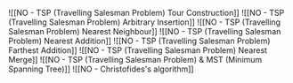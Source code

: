 ![[NO - TSP (Travelling Salesman Problem) Tour Construction]]
![[NO - TSP (Travelling Salesman Problem) Arbitrary Insertion]]
![[NO - TSP (Travelling Salesman Problem) Nearest Neighbour]]
![[NO - TSP (Travelling Salesman Problem) Nearest Addition]]
![[NO - TSP (Travelling Salesman Problem) Farthest Addition]]
![[NO - TSP (Travelling Salesman Problem) Nearest Merge]]
![[NO - TSP (Travelling Salesman Problem) & MST (Minimum Spanning Tree)]]
![[NO - Christofides's algorithm]]